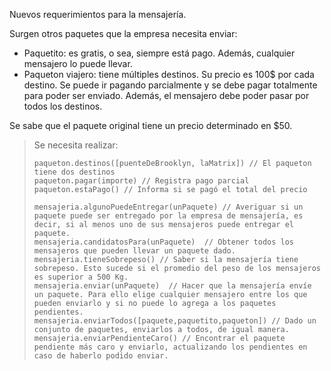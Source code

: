 Nuevos requerimientos para la mensajería. 

Surgen otros paquetes que la empresa necesita enviar:

* Paquetito: es gratis, o sea, siempre está pago. Además, cualquier mensajero lo puede llevar.
* Paqueton viajero: tiene múltiples destinos. Su precio es 100$ por cada destino. Se puede ir pagando parcialmente y se debe pagar totalmente para poder ser enviado. Además, el mensajero debe poder pasar por todos los destinos.

Se sabe que el paquete original tiene un precio determinado en $50.


> Se necesita realizar:
>
> ```wollok
> paqueton.destinos([puenteDeBrooklyn, laMatrix]) // El paqueton tiene dos destinos
> paqueton.pagar(importe) // Registra pago parcial 
> paqueton.estaPago() // Informa si se pagó el total del precio
>
> mensajeria.algunoPuedeEntregar(unPaquete) // Averiguar si un paquete puede ser entregado por la empresa de mensajería, es decir, si al menos uno de sus mensajeros puede entregar el paquete.
> mensajeria.candidatosPara(unPaquete)  // Obtener todos los mensajeros que pueden llevar un paquete dado.
> mensajeria.tieneSobrepeso() // Saber si la mensajería tiene sobrepeso. Esto sucede si el promedio del peso de los mensajeros es superior a 500 Kg.
> mensajeria.enviar(unPaquete)  // Hacer que la mensajería envíe un paquete. Para ello elige cualquier mensajero entre los que pueden enviarlo y si no puede lo agrega a los paquetes pendientes.
> mensajeria.enviarTodos([paquete,paquetito,paqueton]) // Dado un conjunto de paquetes, enviarlos a todos, de igual manera.
> mensajeria.enviarPendienteCaro() // Encontrar el paquete pendiente más caro y enviarlo, actualizando los pendientes en caso de haberlo podido enviar.
> ```

